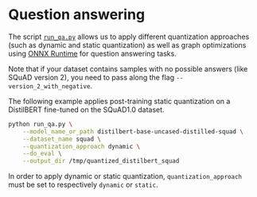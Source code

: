 <!---
Copyright 2020 The HuggingFace Team. All rights reserved.

Licensed under the Apache License, Version 2.0 (the "License");
you may not use this file except in compliance with the License.
You may obtain a copy of the License at

    http://www.apache.org/licenses/LICENSE-2.0

Unless required by applicable law or agreed to in writing, software
distributed under the License is distributed on an "AS IS" BASIS,
WITHOUT WARRANTIES OR CONDITIONS OF ANY KIND, either express or implied.
See the License for the specific language governing permissions and
limitations under the License.
-->

# Question answering


The script [`run_qa.py`](https://github.com/huggingface/optimum/blob/main/examples/onnxruntime/quantization/question-answering/run_qa.py)
allows us to apply different quantization approaches (such as dynamic and static quantization) as well as graph 
optimizations using [ONNX Runtime](https://github.com/microsoft/onnxruntime) for question answering tasks.

Note that if your dataset contains samples with no possible answers (like SQuAD version 2), you need to pass along 
the flag `--version_2_with_negative`.

The following example applies post-training static quantization on a DistilBERT fine-tuned on the SQuAD1.0 dataset.

```bash
python run_qa.py \
    --model_name_or_path distilbert-base-uncased-distilled-squad \
    --dataset_name squad \
    --quantization_approach dynamic \
    --do_eval \
    --output_dir /tmp/quantized_distilbert_squad
```

In order to apply dynamic or static quantization, `quantization_approach` must be set to  respectively `dynamic` or `static`.
